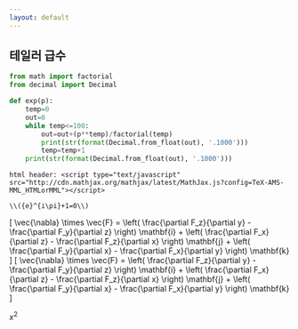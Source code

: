 ```yaml
---
layout: default
---
```


## 테일러 급수

```python
from math import factorial
from decimal import Decimal

def exp(p):
    temp=0
    out=0
    while temp<=100:
        out=out+(p**temp)/factorial(temp)
        print(str(format(Decimal.from_float(out), '.1000')))
        temp=temp+1
    print(str(format(Decimal.from_float(out), '.1000')))
```

```
html header: <script type="text/javascript"  src="http://cdn.mathjax.org/mathjax/latest/MathJax.js?config=TeX-AMS-MML_HTMLorMML"></script> 

\\({e}^{i\pi}+1=0\\)
```
\[ \vec{\nabla} \times \vec{F} = \left( \frac{\partial F_z}{\partial y} - \frac{\partial F_y}{\partial z} \right) \mathbf{i}
        + \left( \frac{\partial F_x}{\partial z} - \frac{\partial F_z}{\partial x} \right) \mathbf{j} + \left( \frac{\partial
        F_y}{\partial x} - \frac{\partial F_x}{\partial y} \right) \mathbf{k} \]
\[ \vec{\nabla} \times \vec{F} = \left( \frac{\partial F_z}{\partial y} - \frac{\partial F_y}{\partial z} \right) \mathbf{i}
        + \left( \frac{\partial F_x}{\partial z} - \frac{\partial F_z}{\partial x} \right) \mathbf{j} + \left( \frac{\partial
        F_y}{\partial x} - \frac{\partial F_x}{\partial y} \right) \mathbf{k} \]


$x^2$

